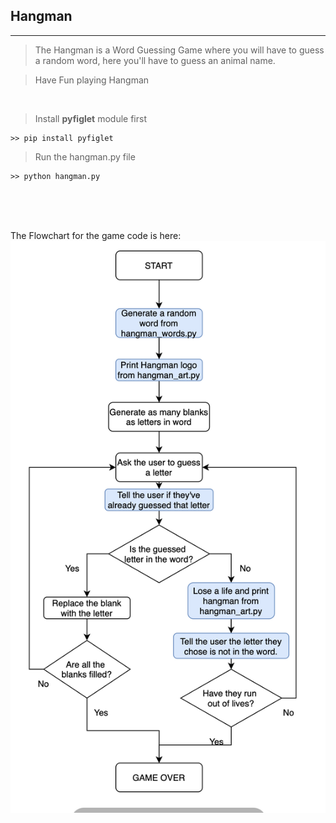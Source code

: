 ## Hangman
***

> The Hangman is a Word Guessing Game where you will have to guess a random word, here you'll have to guess an animal name.

> Have Fun playing Hangman

<br>

> Install **pyfiglet** module first
```
>> pip install pyfiglet
```
> Run the hangman.py file
```
>> python hangman.py

```
<br><br><br>

The Flowchart for the game code is here:
![Hangman Flow Chart!](Hangman_Flowchart.png "Flow Chart: ")

